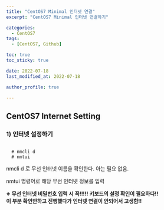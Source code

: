 ```yaml
---
title: "CentOS7 Minimal 인터넷 연결"
excerpt: "CentOS7 Minimal 인터넷 연결하기"

categories:
  - CentOS7
tags:
  - [CentOS7, Github]

toc: true
toc_sticky: true

date: 2022-07-18
last_modified_at: 2022-07-18

author_profile: true

---
```


## CentOS7 Internet Setting

### 1) 인터넷 설정하기
<pre class="black"><code>
  # nmcli d
  # nmtui
</code></pre>
  
nmcli d 로 무선 인터넷 이름을 확인한다. 아는 필요 없음.

nmtui   명령어로 해당 무선 인터넷 정보를 입력

<b>※ 무선 인터넷 비밀번호 입력 시 꼭!!!!! 키보드의 설정 확인이 필요하다!!</br>
이 부분 확인안하고 진행했다가 인터넷 연결이 안되어서 고생함!!</b>
